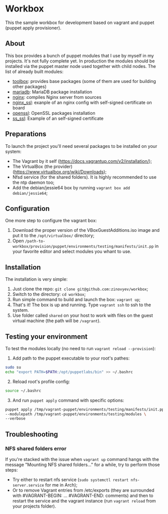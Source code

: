 # Workbox
This the sample workbox for development based on vagrant and puppet (puppet apply provisioner).

## About
This box provides a bunch of puppet modules that I use by myself in my projects. It's not fully complete yet.
In production the modules should be installed via the puppet master node used together with child nodes.
The list of already built modules:
* [toolbox](https://github.com/zinovyev/workbox/tree/master/provision/puppet/environments/testing/modules/toolbox): provides base packages (some of them are used for building other packages)
* [mariadb](https://github.com/zinovyev/workbox/tree/master/provision/puppet/environments/testing/modules/mariadb): MariaDB package installation
* [nginx](https://github.com/zinovyev/workbox/tree/master/provision/puppet/environments/testing/modules/nginx): compiles Nginx server from sources
* [nginx_ssl](https://github.com/zinovyev/workbox/tree/master/provision/puppet/environments/testing/modules/nginx): exanple of an nginx config with self-signed certificate on board
* [openssl](https://github.com/zinovyev/workbox/tree/master/provision/puppet/environments/testing/modules/openssl): OpenSSL packages installation
* [ss_ssl](https://github.com/zinovyev/workbox/tree/master/provision/puppet/environments/testing/modules/ss_ssl): Example of an self-signed certificate

## Preparations
To launch the project you'll need several packages to be installed on your system:
* The Vagrant by it self (https://docs.vagrantup.com/v2/installation/);
* The VirtualBox (the provider) (https://www.virtualbox.org/wiki/Downloads);
* Nfsd service (for the shared folders). It is highly recommended to use the ntp daemon too;
* Add the debian/jessie64 box by running `vagrant box add debian/jessie64`;

## Configuration
One more step to configure the vagrant box:

1. Download the proper version of the VBoxGuestAdditions.iso image and put it to the `/opt/virtualbox/` directory;
2. Open `/path-to-workbox/provision/puppet/environments/testing/manifests/init.pp` in your favorite editor and select modules you whant to use.

## Installation
The installation is very simple:

1. Just clone the repo: `git clone git@github.com:zinovyev/workbox`;
2. Switch to the directory: `cd workbox`;
3. Run simple command to build and launch the box: `vagrant up`;
4. That's it! The box is up and running. Type `vagrant ssh` to ssh to the system.
5. Use folder called `shared` on your host to work with files on the guest virtual machine (the path will be `/vagrant`).

## Testing your environment
To test the modules locally (no need to run `vagrant reload --provision`):

1. Add path to the puppet executable to your root's pathes:
```bash
sudo su
echo "export PATH=$PATH:/opt/puppetlabs/bin" >> ~/.bashrc
```

2. Reload root's profile config:
```bash
source ~/.bashrc
```

3. And run `puppet apply` command with specific options:
```bash
puppet apply /tmp/vagrant-puppet/environments/testing/manifests/init.pp \
--modulepath /tmp/vagrant-puppet/environments/testing/modules \
--verbose
```

## Troubleshooting
### NFS shared folders error
If you're stacked with the issue when `vagrant up` command hangs with the message "Mounting NFS shared folders..." for a while, try to perform those steps:
* Try either to restart nfs service (`sudo systemctl restart nfs-server.service` for me in Arch);
* Or to remove Vagrant entries from /etc/exports
(they are surrounded with #VAGRANT-BEGIN: ... #VAGRANT-END: comments)
and then to restart the service and the vagrant instance (run `vagrant reload` from your projects folder).